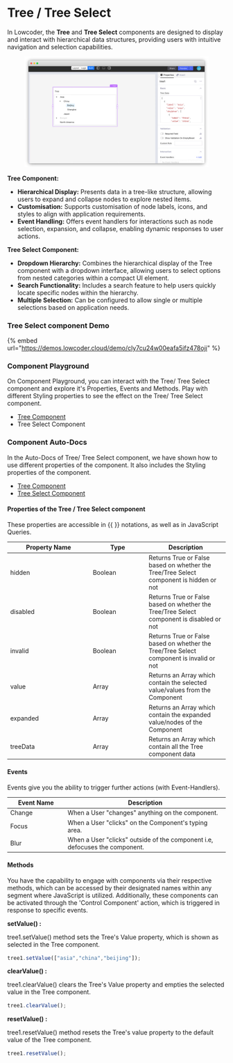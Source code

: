 # Tree / Tree Select

In Lowcoder, the **Tree** and **Tree Select** components are designed to display and interact with hierarchical data structures, providing users with intuitive navigation and selection capabilities.

<figure><img src="../../../../.gitbook/assets/image (3).png" alt=""><figcaption></figcaption></figure>

**Tree Component:**

* **Hierarchical Display:** Presents data in a tree-like structure, allowing users to expand and collapse nodes to explore nested items.
* **Customisation:** Supports customisation of node labels, icons, and styles to align with application requirements.
* **Event Handling:** Offers event handlers for interactions such as node selection, expansion, and collapse, enabling dynamic responses to user actions.

**Tree Select Component:**

* **Dropdown Hierarchy:** Combines the hierarchical display of the Tree component with a dropdown interface, allowing users to select options from nested categories within a compact UI element.
* **Search Functionality:** Includes a search feature to help users quickly locate specific nodes within the hierarchy.
* **Multiple Selection:** Can be configured to allow single or multiple selections based on application needs.

### Tree Select component Demo

{% embed url="https://demos.lowcoder.cloud/demo/cly7cu24w00eafa5ifz478oji" %}

### Component Playground

On Component Playground, you can interact with the Tree/ Tree Select component and explore it's Properties, Events and Methods. Play with different Styling properties to see the effect on the Tree/ Tree Select component.

* [Tree Component](https://app.lowcoder.cloud/playground/tree/1)
* Tree Select Component

### Component Auto-Docs

In the Auto-Docs of Tree/ Tree Select component, we have shown how to use different properties of the  component. It also includes the Styling properties of the component.

* [Tree Component](https://app.lowcoder.cloud/components/tree)
* [Tree Select Component](https://app.lowcoder.cloud/components/treeSelect)

#### Properties of the Tree / Tree Select component <a href="#properties-of-the-table" id="properties-of-the-table"></a>

These properties are accessible in \{{ \}} notations, as well as in JavaScript Queries.

<table><thead><tr><th width="176.38671875">Property Name</th><th width="114.9921875">Type</th><th>Description</th></tr></thead><tbody><tr><td>hidden</td><td>Boolean</td><td>Returns True or False based on whether the Tree/Tree Select component is hidden or not</td></tr><tr><td>disabled</td><td>Boolean</td><td>Returns True or False based on whether the Tree/Tree Select component is disabled or not</td></tr><tr><td>invalid</td><td>Boolean</td><td>Returns True or False based on whether the Tree/Tree Select component is invalid or not</td></tr><tr><td>value</td><td>Array</td><td>Returns an Array which contain the selected value/values from the Component</td></tr><tr><td>expanded</td><td>Array</td><td>Returns an Array which contain the expanded value/nodes of the Component</td></tr><tr><td>treeData</td><td>Array</td><td>Returns an Array which contain all the Tree component data</td></tr></tbody></table>

#### Events <a href="#events" id="events"></a>

Events give you the ability to trigger further actions (with Event-Handlers).

<table><thead><tr><th width="152.5625">Event Name</th><th width="495.39453125">Description</th></tr></thead><tbody><tr><td>Change</td><td>When a User "changes" anything on the component.</td></tr><tr><td>Focus</td><td>When a User "clicks" on the Component's typing area.</td></tr><tr><td>Blur</td><td>When a User "clicks" outside of the component i.e, defocuses the component.</td></tr></tbody></table>

#### Methods <a href="#methods" id="methods"></a>

You have the capability to engage with components via their respective methods, which can be accessed by their designated names within any segment where JavaScript is utilized. Additionally, these components can be activated through the 'Control Component' action, which is triggered in response to specific events.

**setValue() :**&#x20;

tree1.setValue() method sets the Tree's Value property, which is shown as selected in the Tree component.

```javascript
tree1.setValue(["asia","china","beijing"]);
```

**clearValue() :**&#x20;

tree1.clearValue() clears the Tree's Value property and empties the selected value in the Tree component.

```javascript
tree1.clearValue();
```

**resetValue() :**&#x20;

tree1.resetValue()  method resets the Tree's value property to the default value of the Tree component.

```javascript
tree1.resetValue();
```
